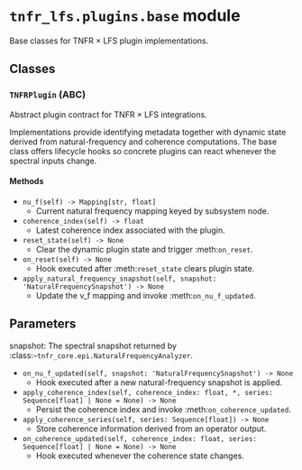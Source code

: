 # `tnfr_lfs.plugins.base` module
Base classes for TNFR × LFS plugin implementations.

## Classes
### `TNFRPlugin` (ABC)
Abstract plugin contract for TNFR × LFS integrations.

Implementations provide identifying metadata together with dynamic state
derived from natural-frequency and coherence computations.  The base class
offers lifecycle hooks so concrete plugins can react whenever the spectral
inputs change.

#### Methods
- `nu_f(self) -> Mapping[str, float]`
  - Current natural frequency mapping keyed by subsystem node.
- `coherence_index(self) -> float`
  - Latest coherence index associated with the plugin.
- `reset_state(self) -> None`
  - Clear the dynamic plugin state and trigger :meth:`on_reset`.
- `on_reset(self) -> None`
  - Hook executed after :meth:`reset_state` clears plugin state.
- `apply_natural_frequency_snapshot(self, snapshot: 'NaturalFrequencySnapshot') -> None`
  - Update the ν_f mapping and invoke :meth:`on_nu_f_updated`.

Parameters
----------
snapshot:
    The spectral snapshot returned by
    :class:`~tnfr_core.epi.NaturalFrequencyAnalyzer`.
- `on_nu_f_updated(self, snapshot: 'NaturalFrequencySnapshot') -> None`
  - Hook executed after a new natural-frequency snapshot is applied.
- `apply_coherence_index(self, coherence_index: float, *, series: Sequence[float] | None = None) -> None`
  - Persist the coherence index and invoke :meth:`on_coherence_updated`.
- `apply_coherence_series(self, series: Sequence[float]) -> None`
  - Store coherence information derived from an operator output.
- `on_coherence_updated(self, coherence_index: float, series: Sequence[float] | None = None) -> None`
  - Hook executed whenever the coherence state changes.

